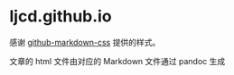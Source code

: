 # ljcd.github.io

感谢 [github-markdown-css](https://github.com/sindresorhus/github-markdown-css) 提供的样式。

文章的 html 文件由对应的 Markdown 文件通过 pandoc 生成
